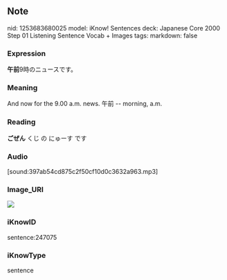 ## Note
nid: 1253683680025
model: iKnow! Sentences
deck: Japanese Core 2000 Step 01 Listening Sentence Vocab + Images
tags: 
markdown: false

### Expression
<!DOCTYPE html>
<title></title>
<b>午前</b>9時のニュースです。



### Meaning
And now for the 9.00 a.m. news.
午前 -- morning, a.m.

### Reading
<!DOCTYPE html>
<title></title>
<b>ごぜん</b> くじ の にゅーす です



### Audio
[sound:397ab54cd875c2f50cf10d0c3632a963.mp3]

### Image_URI
<!DOCTYPE html>
<title></title>
<img src="56f385bf19ba9b961577273c7b488149.jpg">



### iKnowID
sentence:247075

### iKnowType
sentence
